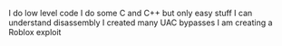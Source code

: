 I do low level code
I do some C and C++ but only easy stuff
I can understand disassembly
I created many UAC bypasses
I am creating a Roblox exploit 
